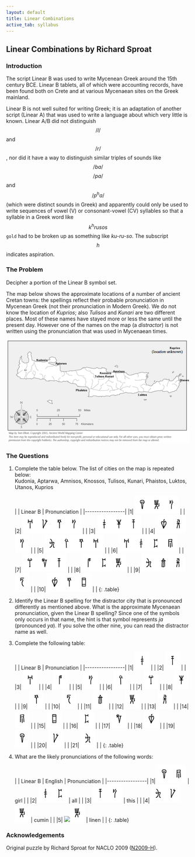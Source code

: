 ```yaml
---
layout: default
title: Linear Combinations
active_tab: syllabus
---
```


## Linear Combinations <span class="text-muted">by Richard Sproat</span>

### Introduction

The script Linear B was used to write Mycenean Greek around the
15th century BCE. Linear B tablets, all of which were accounting
records, have been found both on Crete and at various Mycenaean
sites on the Greek mainland.

Linear B is not well suited for writing Greek; it is an adaptation
of another script (Linear A) that was used to write a language
about which very little is known. Linear A/B did not distinguish
$$/l/$$ and $$/r/$$, nor did it have a way to distinguish similar
triples of sounds like $$/ba/$$ $$/pa/$$ and $$/p^{h}a/$$ (which
were distinct sounds in Greek) and apparently could only be used
to write sequences of vowel (V) or consonant-vowel (CV) syllables
so that a syllable in a Greek word like $$k^hrusos$$ `gold` had
to be broken up as something like *ku-ru-so*. The subscript
$$h$$ indicates aspiration.

### The Problem

Decipher a portion of the Linear B symbol set.

The map below shows the approximate locations of a number of ancient
Cretan towns: the spellings reflect their probable pronunciation
in Mycenean Greek (not their pronunciation in Modern Greek).  We
do not know the location of *Kuprios*; also *Tulisos* and *Kunari*
are two different places. Most of these names have stayed more or
less the same until the present day. However one of the names on
the map (a _distractor_) is not written using the pronunciation
that was used in Mycenaean times.

![Crete map](../img/crete.png 'Crete map')

### The Questions

1. Complete the table below. The list of cities on the map is repeated below:<br>
    Kudonia, Aptarwa, Amnisos, Knossos, Tulisos, Kunari, Phaistos, Luktos, Utanos, Kuprios

    | | Linear B | Pronunciation | 
    |-----------------|
    |1| ![](../img/linearb070.png)![](../img/linearb052.png)![](../img/linearb012.png)  | |
    |2| ![](../img/linearb008.png)![](../img/linearb073.png)![](../img/linearb030.png)![](../img/linearb012.png)  | |
    |3| ![](../img/linearb003.png)![](../img/linearb028.png)![](../img/linearb005.png)  | |
    |4| ![](../img/linearb069.png)![](../img/linearb053.png)![](../img/linearb012.png)  | |
    |5| ![](../img/linearb081.png)![](../img/linearb014.png)![](../img/linearb030.png)![](../img/linearb008.png)  | |
    |6| ![](../img/linearb008.png)![](../img/linearb003.png)![](../img/linearb059.png)![](../img/linearb054.png)  | |
    |7| ![](../img/linearb026.png)![](../img/linearb067.png)![](../img/linearb005.png)  | |
    |8| ![](../img/linearb010.png)![](../img/linearb059.png)![](../img/linearb052.png)  | |
    |9| ![](../img/linearb081.png)![](../img/linearb039.png)![](../img/linearb053.png)![](../img/linearb036.png)  | |
    |10| ![](../img/linearb069.png)![](../img/linearb030.png)![](../img/linearb057.png)  | |
    {: .table}

2. Identify the Linear B spelling for the distractor city that is
   pronounced differently as mentioned above. What is the approximate
   Mycenaean pronunciation, given the Linear B spelling? Since one of
   the symbols only occurs in that name, the hint is that symbol
   represents *ja* (pronounced *ya*). If you solve the other nine,
   you can read the distractor name as well.

3. Complete the following table:

    | | Linear B | Pronunciation | 
    |-----------------|
    |1| ![](../img/linearb003.png) | |
    |2| ![](../img/linearb005.png) | |
    |3| ![](../img/linearb008.png) | |
    |4| ![](../img/linearb010.png) | |
    |5| ![](../img/linearb012.png) | |
    |6| ![](../img/linearb014.png) | |
    |7| ![](../img/linearb026.png) | |
    |8| ![](../img/linearb028.png) | |
    |9| ![](../img/linearb030.png) | |
    |10| ![](../img/linearb036.png) | |
    |11| ![](../img/linearb039.png) | |
    |12| ![](../img/linearb052.png) | |
    |13| ![](../img/linearb053.png) | |
    |14| ![](../img/linearb054.png) | |
    |15| ![](../img/linearb057.png) | |
    |16| ![](../img/linearb059.png) | |
    |17| ![](../img/linearb067.png) | |
    |18| ![](../img/linearb069.png) | |
    |19| ![](../img/linearb070.png) | |
    |20| ![](../img/linearb073.png) | |
    |21| ![](../img/linearb081.png) | |
    {: .table}

4. What are the likely pronunciations of the following words:

    | | Linear B | English | Pronunciation | 
    |-----------------|
    |1| ![](../img/linearb070.png)![](../img/linearb054.png) | girl | |
    |2| ![](../img/linearb003.png)![](../img/linearb059.png) | all | |
    |3| ![](../img/linearb005.png)![](../img/linearb012.png) | this | |
    |4| ![](../img/linearb081.png)![](../img/linearb073.png)![](../img/linearb052.png) | cumin | |
    |5| ![](../img/linearb013.png)![](../img/linearb052.png) | linen | |
    {: .table}

### Acknowledgements

Original puzzle by Richard Sproat for NACLO 2009 ([N2009-H](http://www.nacloweb.org/resources/problems/2009/N2009-H.pdf)).

